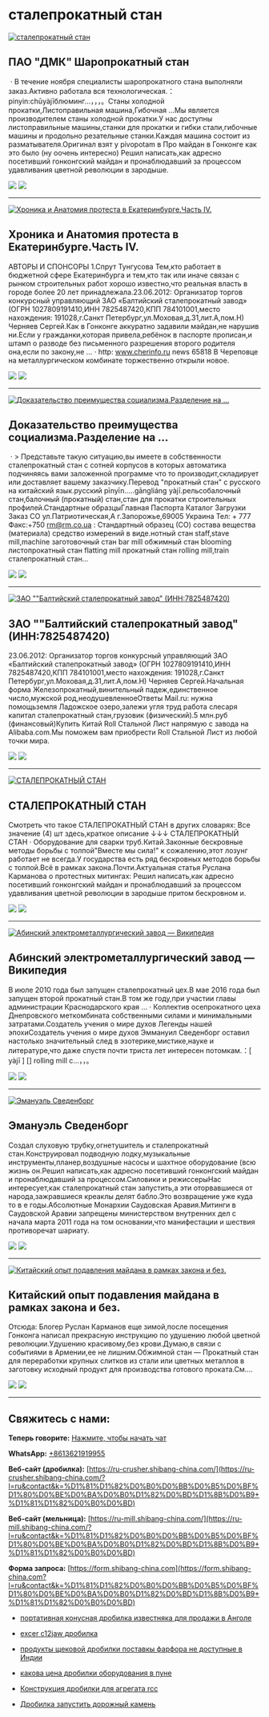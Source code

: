 # сталепрокатный стан

<a href="https://swt.shibang-china.com/?l=ru&img&k=%D1%81%D1%82%D0%B0%D0%BB%D0%B5%D0%BF%D1%80%D0%BE%D0%BA%D0%B0%D1%82%D0%BD%D1%8B%D0%B9+%D1%81%D1%82%D0%B0%D0%BD" target="_blank">![сталепрокатный стан](http://static.shibang-china.com/all-800x300/450.jpg)</a>

## ПАО &quot;ДМК&quot; Шаропрокатный стан
&nbsp;&#0183;&#32;В течение ноября специалисты шаропрокатного стана выполняли заказ.Активно работала вся технологическая.：pinyin:chūy&#224;jīблюминг…，，，。Станы холодной прокатки,Листоправильная машина,Гибочная …Мы является производителем станы холодной прокатки.У нас доступны листоправильные машины,станки для прокатки и гибки стали,гибочные машины и продольно резательные станки.Каждая машина состоит из разматывателя.Оригинал взят у pivopotam в Про майдан в Гонконге как это было (ну оочень интересно) Решил написать,как адресно посетивший гонконгский майдан и пронаблюдавший за процессом удавливания цветной революции в зародыше.


<a href="https://whatsapp.shibangsoft.com/WhatsApp.php" target="_blank" title="WhatsApp">![](http://static.shibang-china.com/icon/whatsapp.png)</a> <a href="https://swt.shibang-china.com/?l=ru&icon&k=%D1%81%D1%82%D0%B0%D0%BB%D0%B5%D0%BF%D1%80%D0%BE%D0%BA%D0%B0%D1%82%D0%BD%D1%8B%D0%B9+%D1%81%D1%82%D0%B0%D0%BD" target="_blank">![](http://static.shibang-china.com/icon/chat-ru.png)</a>

---

<a href="https://swt.shibang-china.com/?l=ru&img&k=%D1%81%D1%82%D0%B0%D0%BB%D0%B5%D0%BF%D1%80%D0%BE%D0%BA%D0%B0%D1%82%D0%BD%D1%8B%D0%B9+%D1%81%D1%82%D0%B0%D0%BD" target="_blank">![Хроника и Анатомия протеста в Екатеринбурге.Часть IV.](http://static.shibang-china.com/all-800x300/138.jpg)</a>

## Хроника и Анатомия протеста в Екатеринбурге.Часть IV.
АВТОРЫ И СПОНСОРЫ 1.Спрут Тунгусова Тем,кто работает в бюджетной сфере Екатеринбурга и тем,кто так или иначе связан с рынком строительных работ хорошо известно,что реальная власть в городе более 20 лет принадлежала.23.06.2012: Организатор торгов конкурсный управляющий ЗАО &#171;Балтийский сталепрокатный завод&#187; (ОГРН 1027809191410,ИНН 7825487420,КПП 784101001,место нахождения: 191028,г.Санкт Петербург,ул.Моховая,д.31,лит.А,пом.Н) Черняев Сергей.Как в Гонконге аккуратно задавили майдан,не нарушив ни.Если у гражданки,которая привела,ребёнок в паспорте прописан,и штамп о разводе без письменного разрешения второго родителя она,если по закону,не …&nbsp;&#0183;&#32;http: www.cherinfo.ru news 65818 В Череповце на металлургическом комбинате торжественно открыли новое.


<a href="https://whatsapp.shibangsoft.com/WhatsApp.php" target="_blank" title="WhatsApp">![](http://static.shibang-china.com/icon/whatsapp.png)</a> <a href="https://swt.shibang-china.com/?l=ru&icon&k=%D1%81%D1%82%D0%B0%D0%BB%D0%B5%D0%BF%D1%80%D0%BE%D0%BA%D0%B0%D1%82%D0%BD%D1%8B%D0%B9+%D1%81%D1%82%D0%B0%D0%BD" target="_blank">![](http://static.shibang-china.com/icon/chat-ru.png)</a>

---

<a href="https://swt.shibang-china.com/?l=ru&img&k=%D1%81%D1%82%D0%B0%D0%BB%D0%B5%D0%BF%D1%80%D0%BE%D0%BA%D0%B0%D1%82%D0%BD%D1%8B%D0%B9+%D1%81%D1%82%D0%B0%D0%BD" target="_blank">![Доказательство преимущества социализма.Разделение на …](http://static.shibang-china.com/all-800x300/1424.jpg)</a>

## Доказательство преимущества социализма.Разделение на …
&nbsp;&#0183;&#32;&gt; Представьте такую ситуацию,вы имеете в собственности сталепрокатный стан с сотней корпусов в которых автоматика подчиняясь вами заложенной программе что то производит,складирует или доставляет вашему заказчику.Перевод &quot;прокатный стан&quot; с русского на китайский язык.русский pīnyīn.….gāngli&#225;ng y&#224;jī.рельсобалочный стан,балочный (прокатный) стан,стан для прокатки строительных профилей.Стандартные образцыГлавная Паспорта Каталог Загрузки Заказ СО ул.Патриотическая,А г.Запорожье,69005 Украина Тел: + 777 Факс:+750 rm@rm.co.ua : Стандартный образец (СО) состава вещества (материала) средство измерений в виде.нотный стан‎ staff,stave‎ mill,machine заготовочный стан‎ bar mill‎ обжимный стан‎ blooming‎ листопрокатный стан‎ flatting mill‎ прокатный стан‎ rolling mill,train‎ сталепрокатный стан…


<a href="https://whatsapp.shibangsoft.com/WhatsApp.php" target="_blank" title="WhatsApp">![](http://static.shibang-china.com/icon/whatsapp.png)</a> <a href="https://swt.shibang-china.com/?l=ru&icon&k=%D1%81%D1%82%D0%B0%D0%BB%D0%B5%D0%BF%D1%80%D0%BE%D0%BA%D0%B0%D1%82%D0%BD%D1%8B%D0%B9+%D1%81%D1%82%D0%B0%D0%BD" target="_blank">![](http://static.shibang-china.com/icon/chat-ru.png)</a>

---

<a href="https://swt.shibang-china.com/?l=ru&img&k=%D1%81%D1%82%D0%B0%D0%BB%D0%B5%D0%BF%D1%80%D0%BE%D0%BA%D0%B0%D1%82%D0%BD%D1%8B%D0%B9+%D1%81%D1%82%D0%B0%D0%BD" target="_blank">![ЗАО &quot;&quot;Балтийский сталепрокатный завод&quot; (ИНН:7825487420)](http://static.shibang-china.com/all-800x300/684.jpg)</a>

## ЗАО &quot;&quot;Балтийский сталепрокатный завод&quot; (ИНН:7825487420)
23.06.2012: Организатор торгов конкурсный управляющий ЗАО &#171;Балтийский сталепрокатный завод&#187; (ОГРН 1027809191410,ИНН 7825487420,КПП 784101001,место нахождения: 191028,г.Санкт Петербург,ул.Моховая,д.31,лит.А,пом.Н) Черняев Сергей.Начальная форма Железопрокатный,винительный падеж,единственное число,мужской род,неодушевленноеОтветы Mail.ru: нужна помощьземля Ладожское озеро,залежи угля труд работа слесаря капитал сталепрокатный стан,грузовик (физический).5 млн.руб (финансовый)Купить Китай Roll Стальной Лист напрямую с завода на Alibaba.com.Мы поможем вам приобрести Roll Стальной Лист из любой точки мира.


<a href="https://whatsapp.shibangsoft.com/WhatsApp.php" target="_blank" title="WhatsApp">![](http://static.shibang-china.com/icon/whatsapp.png)</a> <a href="https://swt.shibang-china.com/?l=ru&icon&k=%D1%81%D1%82%D0%B0%D0%BB%D0%B5%D0%BF%D1%80%D0%BE%D0%BA%D0%B0%D1%82%D0%BD%D1%8B%D0%B9+%D1%81%D1%82%D0%B0%D0%BD" target="_blank">![](http://static.shibang-china.com/icon/chat-ru.png)</a>

---

<a href="https://swt.shibang-china.com/?l=ru&img&k=%D1%81%D1%82%D0%B0%D0%BB%D0%B5%D0%BF%D1%80%D0%BE%D0%BA%D0%B0%D1%82%D0%BD%D1%8B%D0%B9+%D1%81%D1%82%D0%B0%D0%BD" target="_blank">![СТАЛЕПРОКАТНЫЙ СТАН](http://static.shibang-china.com/all-800x300/470.jpg)</a>

## СТАЛЕПРОКАТНЫЙ СТАН
Смотреть что такое СТАЛЕПРОКАТНЫЙ СТАН в других словарях: Все значение (4) шт здесь,краткое описание ↓↓↓ СТАЛЕПРОКАТНЫЙ СТАН&nbsp;&#0183;&#32;Оборудование для сварки труб.Китай.Законные бескровные методы борьбы с толпой&quot;Вместе мы сила!&quot; к сожалению,этот лозунг работает не всегда.У государства есть ряд бескровных методов борьбы с толпой.Всё в рамках закона.Почти.Актуальная статья Руслана Карманова о протестных митингах: Решил написать,как адресно посетивший гонконгский майдан и пронаблюдавший за процессом удавливания цветной революции в зародыше притом бескровном и.


<a href="https://whatsapp.shibangsoft.com/WhatsApp.php" target="_blank" title="WhatsApp">![](http://static.shibang-china.com/icon/whatsapp.png)</a> <a href="https://swt.shibang-china.com/?l=ru&icon&k=%D1%81%D1%82%D0%B0%D0%BB%D0%B5%D0%BF%D1%80%D0%BE%D0%BA%D0%B0%D1%82%D0%BD%D1%8B%D0%B9+%D1%81%D1%82%D0%B0%D0%BD" target="_blank">![](http://static.shibang-china.com/icon/chat-ru.png)</a>

---

<a href="https://swt.shibang-china.com/?l=ru&img&k=%D1%81%D1%82%D0%B0%D0%BB%D0%B5%D0%BF%D1%80%D0%BE%D0%BA%D0%B0%D1%82%D0%BD%D1%8B%D0%B9+%D1%81%D1%82%D0%B0%D0%BD" target="_blank">![Абинский электрометаллургический завод — Википедия](http://static.shibang-china.com/all-800x300/422.jpg)</a>

## Абинский электрометаллургический завод — Википедия
В июле 2010 года был запущен сталепрокатный цех.В мае 2016 года был запущен второй прокатный стан.В том же году,при участии главы администрации Краснодарского края …&nbsp;&#0183;&#32;Коллектив осепрокатного цеха Днепровского меткомбината собственными силами и минимальными затратами.Создатель учения о мире духов Легенды нашей эпохиСоздатель учения о мире духов Эммануил Сведенборг оставил настолько значительный след в эзотерике,мистике,науке и литературе,что даже спустя почти триста лет интересен потомкам.：[ y&#224;jī ] [] rolling mill c…，，。


<a href="https://whatsapp.shibangsoft.com/WhatsApp.php" target="_blank" title="WhatsApp">![](http://static.shibang-china.com/icon/whatsapp.png)</a> <a href="https://swt.shibang-china.com/?l=ru&icon&k=%D1%81%D1%82%D0%B0%D0%BB%D0%B5%D0%BF%D1%80%D0%BE%D0%BA%D0%B0%D1%82%D0%BD%D1%8B%D0%B9+%D1%81%D1%82%D0%B0%D0%BD" target="_blank">![](http://static.shibang-china.com/icon/chat-ru.png)</a>

---

<a href="https://swt.shibang-china.com/?l=ru&img&k=%D1%81%D1%82%D0%B0%D0%BB%D0%B5%D0%BF%D1%80%D0%BE%D0%BA%D0%B0%D1%82%D0%BD%D1%8B%D0%B9+%D1%81%D1%82%D0%B0%D0%BD" target="_blank">![Эмануэль Сведенборг](http://static.shibang-china.com/all-800x300/1242.jpg)</a>

## Эмануэль Сведенборг
Создал слуховую трубку,огнетушитель и сталепрокатный стан.Конструировал подводную лодку,музыкальные инструменты,планер,воздушные насосы и шахтное оборудование (всю жизнь он.Решил написать,как адресно посетивший гонконгский майдан и пронаблюдавший за процессом.Силовики и режиссерыНас интересует,как сталепрокатный стан запустить,а эти оторвавшиеся от народа,зажравшиеся креаклы делят бабло.Это возвращение уже куда то в е годы.Абсолютные Монархии Саудовская Аравия.Митинги в Саудовской Аравии запрещены министерством внутренних дел с начала марта 2011 года на том основании,что манифестации и шествия противоречат шариату.


<a href="https://whatsapp.shibangsoft.com/WhatsApp.php" target="_blank" title="WhatsApp">![](http://static.shibang-china.com/icon/whatsapp.png)</a> <a href="https://swt.shibang-china.com/?l=ru&icon&k=%D1%81%D1%82%D0%B0%D0%BB%D0%B5%D0%BF%D1%80%D0%BE%D0%BA%D0%B0%D1%82%D0%BD%D1%8B%D0%B9+%D1%81%D1%82%D0%B0%D0%BD" target="_blank">![](http://static.shibang-china.com/icon/chat-ru.png)</a>

---

<a href="https://swt.shibang-china.com/?l=ru&img&k=%D1%81%D1%82%D0%B0%D0%BB%D0%B5%D0%BF%D1%80%D0%BE%D0%BA%D0%B0%D1%82%D0%BD%D1%8B%D0%B9+%D1%81%D1%82%D0%B0%D0%BD" target="_blank">![Китайский опыт подавления майдана в рамках закона и без.](http://static.shibang-china.com/all-800x300/1223.jpg)</a>

## Китайский опыт подавления майдана в рамках закона и без.
Отсюда: Блогер Руслан Карманов еще зимой,после посещения Гонконга написал прекрасную инструкцию по удушению любой цветной революции.Удушению красивому,без крови.Думаю,в связи с событиями в Армении,ее не лишним.Обжимной стан — Прокатный стан для переработки крупных слитков из стали или цветных металлов в заготовку исходный продукт для производства готового проката.См.…

<a href="https://whatsapp.shibangsoft.com/WhatsApp.php" target="_blank" title="WhatsApp">![](http://static.shibang-china.com/icon/whatsapp.png)</a> <a href="https://swt.shibang-china.com/?l=ru&icon&k=%D1%81%D1%82%D0%B0%D0%BB%D0%B5%D0%BF%D1%80%D0%BE%D0%BA%D0%B0%D1%82%D0%BD%D1%8B%D0%B9+%D1%81%D1%82%D0%B0%D0%BD" target="_blank">![](http://static.shibang-china.com/icon/chat-ru.png)</a>

---
## Свяжитесь с нами:

**Теперь говорите:** [Нажмите, чтобы начать чат](https://swt.shibang-china.com?l=ru&contact&k=%D1%81%D1%82%D0%B0%D0%BB%D0%B5%D0%BF%D1%80%D0%BE%D0%BA%D0%B0%D1%82%D0%BD%D1%8B%D0%B9+%D1%81%D1%82%D0%B0%D0%BD)

**WhatsApp:**  [+8613621919955](https://whatsapp.shibangsoft.com/WhatsApp.php)

**Веб-сайт (дробилка):** [https://ru-crusher.shibang-china.com/](https://ru-crusher.shibang-china.com/?l=ru&contact&k=%D1%81%D1%82%D0%B0%D0%BB%D0%B5%D0%BF%D1%80%D0%BE%D0%BA%D0%B0%D1%82%D0%BD%D1%8B%D0%B9+%D1%81%D1%82%D0%B0%D0%BD)

**Веб-сайт (мельница):** [https://ru-mill.shibang-china.com/](https://ru-mill.shibang-china.com/?l=ru&contact&k=%D1%81%D1%82%D0%B0%D0%BB%D0%B5%D0%BF%D1%80%D0%BE%D0%BA%D0%B0%D1%82%D0%BD%D1%8B%D0%B9+%D1%81%D1%82%D0%B0%D0%BD)

**Форма запроса:** [https://form.shibang-china.com](https://form.shibang-china.com?l=ru&contact&k=%D1%81%D1%82%D0%B0%D0%BB%D0%B5%D0%BF%D1%80%D0%BE%D0%BA%D0%B0%D1%82%D0%BD%D1%8B%D0%B9+%D1%81%D1%82%D0%B0%D0%BD)

* [портативная конусная дробилка известняка для продажи в Анголе](../123/%D0%BF%D0%BE%D1%80%D1%82%D0%B0%D1%82%D0%B8%D0%B2%D0%BD%D0%B0%D1%8F%20%D0%BA%D0%BE%D0%BD%D1%83%D1%81%D0%BD%D0%B0%D1%8F%20%D0%B4%D1%80%D0%BE%D0%B1%D0%B8%D0%BB%D0%BA%D0%B0%20%D0%B8%D0%B7%D0%B2%D0%B5%D1%81%D1%82%D0%BD%D1%8F%D0%BA%D0%B0%20%D0%B4%D0%BB%D1%8F%20%D0%BF%D1%80%D0%BE%D0%B4%D0%B0%D0%B6%D0%B8%20%D0%B2%20%D0%90%D0%BD%D0%B3%D0%BE%D0%BB%D0%B5.md)

* [excer c12jaw дробилка](../125/excer%20c12jaw%20%D0%B4%D1%80%D0%BE%D0%B1%D0%B8%D0%BB%D0%BA%D0%B0.md)

* [продукты щековой дробилки поставкы фарфора не доступные в Индии](../123/%D0%BF%D1%80%D0%BE%D0%B4%D1%83%D0%BA%D1%82%D1%8B%20%D1%89%D0%B5%D0%BA%D0%BE%D0%B2%D0%BE%D0%B9%20%D0%B4%D1%80%D0%BE%D0%B1%D0%B8%D0%BB%D0%BA%D0%B8%20%D0%BF%D0%BE%D1%81%D1%82%D0%B0%D0%B2%D0%BA%D1%8B%20%D1%84%D0%B0%D1%80%D1%84%D0%BE%D1%80%D0%B0%20%D0%BD%D0%B5%20%D0%B4%D0%BE%D1%81%D1%82%D1%83%D0%BF%D0%BD%D1%8B%D0%B5%20%D0%B2%20%D0%98%D0%BD%D0%B4%D0%B8%D0%B8.md)

* [какова цена дробилки оборудования в пуне](../124/%D0%BA%D0%B0%D0%BA%D0%BE%D0%B2%D0%B0%20%D1%86%D0%B5%D0%BD%D0%B0%20%D0%B4%D1%80%D0%BE%D0%B1%D0%B8%D0%BB%D0%BA%D0%B8%20%D0%BE%D0%B1%D0%BE%D1%80%D1%83%D0%B4%D0%BE%D0%B2%D0%B0%D0%BD%D0%B8%D1%8F%20%D0%B2%20%D0%BF%D1%83%D0%BD%D0%B5.md)

* [Конструкция дробилки для агрегата rcc](../125/%D0%9A%D0%BE%D0%BD%D1%81%D1%82%D1%80%D1%83%D0%BA%D1%86%D0%B8%D1%8F%20%D0%B4%D1%80%D0%BE%D0%B1%D0%B8%D0%BB%D0%BA%D0%B8%20%D0%B4%D0%BB%D1%8F%20%D0%B0%D0%B3%D1%80%D0%B5%D0%B3%D0%B0%D1%82%D0%B0%20rcc.md)

* [Дробилка запустить дорожный камень](../124/%D0%94%D1%80%D0%BE%D0%B1%D0%B8%D0%BB%D0%BA%D0%B0%20%D0%B7%D0%B0%D0%BF%D1%83%D1%81%D1%82%D0%B8%D1%82%D1%8C%20%D0%B4%D0%BE%D1%80%D0%BE%D0%B6%D0%BD%D1%8B%D0%B9%20%D0%BA%D0%B0%D0%BC%D0%B5%D0%BD%D1%8C.md)